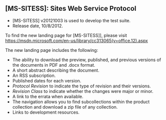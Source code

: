 ## [MS-SITESS]: Sites Web Service Protocol
- [MS-SITESS] v20121003 is used to develop the test suite.
- Release date, 10/8/2012.

To find the new landing page for [MS-SITESS]], please visit https://msdn.microsoft.com/en-us/library/cc313065(v=office.12).aspx

The new landing page includes the following:
- The ability to download the preview, published, and previous versions of the documents in PDF and .docx format.
- A short abstract describing the document.
- An RSS subscription.
- Published dates for each version.
- *Protocol Revision* to indicate the type of revision and their versions.
- *Revision Class* to indicate whether the changes were major or minor.
- A link to the errata when available.
- The navigation allows you to find subcollections within the product collection and download a zip file of any collection.
- Links to development resources.